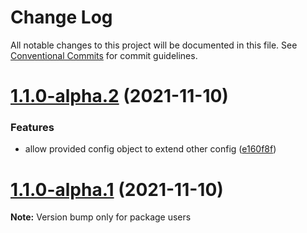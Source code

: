 # Change Log

All notable changes to this project will be documented in this file.
See [Conventional Commits](https://conventionalcommits.org) for commit guidelines.

# [1.1.0-alpha.2](https://github.com/vikashyap/mono-monager/compare/v1.1.0-alpha.1...v1.1.0-alpha.2) (2021-11-10)


### Features

* allow provided config object to extend other config ([e160f8f](https://github.com/vikashyap/mono-monager/commit/e160f8f96dc9f69b2805e4ccf4cd93e371a92eed))





# [1.1.0-alpha.1](https://github.com/vikashyap/mono-monager/compare/v1.0.1...v1.1.0-alpha.1) (2021-11-10)

**Note:** Version bump only for package users
